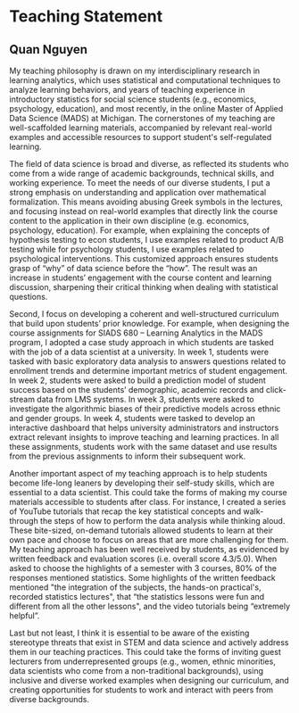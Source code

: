 # Teaching Statement

## Quan Nguyen

My teaching philosophy is drawn on my interdisciplinary research in learning analytics, which uses statistical and computational techniques to analyze learning behaviors, and years of teaching experience in introductory statistics for social science students (e.g., economics, psychology, education), and most recently, in the online Master of Applied Data Science (MADS) at Michigan. The cornerstones of my teaching are well-scaffolded learning materials, accompanied by relevant real-world examples and accessible resources to support student's self-regulated learning.  

The field of data science is broad and diverse, as reflected its students who come from a wide range of academic backgrounds, technical skills, and working experience. To meet the needs of our diverse students, I put a strong emphasis on understanding and application over mathematical formalization. This means avoiding abusing Greek symbols in the lectures, and focusing instead on real-world examples that directly link the course content to the application in their own discipline (e.g. economics, psychology, education). For example, when explaining the concepts of hypothesis testing to econ students, I use examples related to product A/B testing while for psychology students, I use examples related to psychological interventions. This customized approach ensures students grasp of “why” of data science before the “how”. The result was an increase in students’ engagement with the course content and learning discussion, sharpening their critical thinking when dealing with statistical questions. 

Second, I focus on developing a coherent and well-structured curriculum that build upon students’ prior knowledge. For example, when designing the course assignments for SIADS 680 – Learning Analytics in the MADS program, I adopted a case study approach in which students are tasked with the job of a data scientist at a university. In week 1, students were tasked with basic exploratory data analysis to answers questions related to enrollment trends and determine important metrics of student engagement. In week 2, students were asked to build a prediction model of student success based on the students’ demographic, academic records and click-stream data from LMS systems. In week 3, students were asked to investigate the algorithmic biases of their predictive models across ethnic and gender groups. In week 4, students were tasked to develop an interactive dashboard that helps university administrators and instructors extract relevant insights to improve teaching and learning practices. In all these assignments, students work with the same dataset and use results from the previous assignments to inform their subsequent work.      

Another important aspect of my teaching approach is to help students become life-long leaners by developing their self-study skills, which are essential to a data scientist. This could take the forms of making my course materials accessible to students after class. For instance, I created a series of YouTube tutorials that recap the key statistical concepts and walk-through the steps of how to perform the data analysis while thinking aloud. These bite-sized, on-demand tutorials allowed students to learn at their own pace and choose to focus on areas that are more challenging for them. My teaching approach has been well received by students, as evidenced by written feedback and evaluation scores (i.e. overall score 4.3/5.0). When asked to choose the highlights of a semester with 3 courses, 80% of the responses mentioned statistics. Some highlights of the written feedback mentioned "the integration of the subjects, the hands-on practical's, recorded statistics lectures", that “the statistics lessons were fun and different from all the other lessons", and the video tutorials being “extremely helpful”.

Last but not least, I think it is essential to be aware of the existing stereotype threats that exist in STEM and data science and actively address them in our teaching practices. This could take the forms of inviting guest lecturers from underrepresented groups (e.g., women, ethnic minorities, data scientists who come from a non-traditional backgrounds), using inclusive and diverse worked examples when designing our curriculum, and creating opportunities for students to work and interact with peers from diverse backgrounds. 
